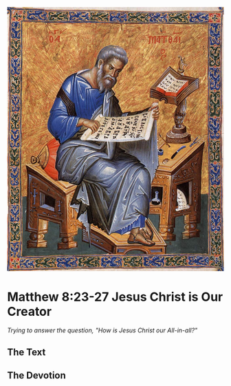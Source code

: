 <img class="intro-right" src="art-matthew.jpg">

# Matthew 8:23-27 Jesus Christ is Our Creator

*Trying to answer the question, "How is Jesus Christ our All-in-all?"*

## The Text

## The Devotion